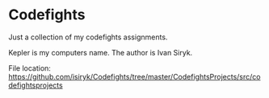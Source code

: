 # Codefights
Just a collection of my codefights assignments.

Kepler is my computers name. The author is Ivan Siryk.

File location: https://github.com/isiryk/Codefights/tree/master/CodefightsProjects/src/codefightsprojects
        
